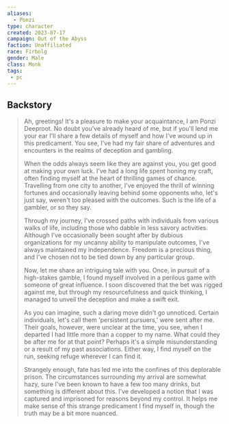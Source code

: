 ```yaml
---
aliases:
  - Ponzi
type: character
created: 2023-07-17
campaign: Out of the Abyss
faction: Unaffiliated
race: Firbolg
gender: Male
class: Monk
tags:
 - pc
---
```


## Backstory

> Ah, greetings! It's a pleasure to make your acquaintance, I am Ponzi Deeproot. No doubt you've already heard of me, but if you'll lend me your ear I'll share a few details of myself and how I've wound up in this predicament. You see, I've had my fair share of adventures and encounters in the realms of deception and gambling.
> 
> When the odds always seem like they are against you, you get good at making your own luck. I've had a long life spent honing my craft, often finding myself at the heart of thrilling games of chance. Travelling from one city to another, I've enjoyed the thrill of winning fortunes and occasionally leaving behind some opponents who, let's just say, weren't too pleased with the outcomes. Such is the life of a gambler, or so they say. 
> 
> Through my journey, I've crossed paths with individuals from various walks of life, including those who dabble in less savory activities. Although I've occasionally been sought after by dubious organizations for my uncanny ability to manipulate outcomes, I've always maintained my independence. Freedom is a precious thing, and I've chosen not to be tied down by any particular group.
> 
> Now, let me share an intriguing tale with you. Once, in pursuit of a high-stakes gamble, I found myself involved in a perilous game with someone of great influence. I soon discovered that the bet was rigged against me, but through my resourcefulness and quick thinking, I managed to unveil the deception and make a swift exit.
> 
> As you can imagine, such a daring move didn't go unnoticed. Certain individuals, let's call them 'persistent pursuers,' were sent after me. Their goals, however, were unclear at the time, you see, when I departed I had little more than a copper to my name. What could they be after me for at that point? Perhaps it's a simple misunderstanding or a result of my past associations. Either way, I find myself on the run, seeking refuge wherever I can find it. 
> 
> Strangely enough, fate has led me into the confines of this deplorable prison. The circumstances surrounding my arrival are somewhat hazy, sure I've been known to have a few too many drinks, but something is different about this. I've developed a notion that I was captured and imprisoned for reasons beyond my control. It helps me make sense of this strange predicament I find myself in, though the truth may be a bit more nuanced.